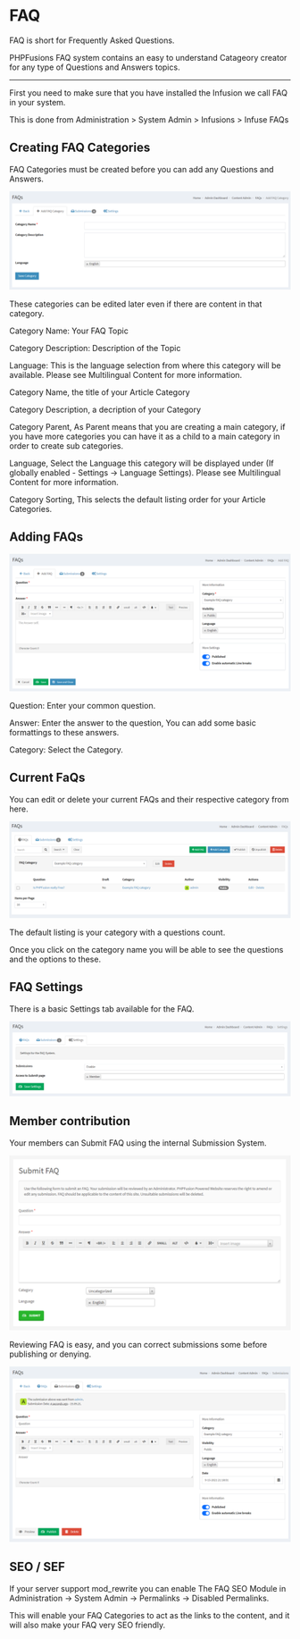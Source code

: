 # FAQ

FAQ is short for Frequently Asked Questions.

PHPFusions FAQ system contains an easy to understand Catageory creator for any type of Questions and Answers topics.

---

First you need to make sure that you have installed the Infusion we call FAQ in your system.

This is done from Administration > System Admin > Infusions > Infuse FAQs


## Creating FAQ Categories

FAQ Categories must be created before you can add any Questions and Answers.

![Categories Form](../../assets/content_admin/faq/category_form.png)

These categories can be edited later even if there are content in that category.

Category Name: Your FAQ Topic

Category Description: Description of the Topic

Language: This is the language selection from where this category will be available. Please see Multilingual Content for more information.

Category Name, the title of your Article Category

Category Description, a decription of your Category

Category Parent, As Parent means that you are creating a main category, if you have more categories you can have it as a child to a main category in order to create sub categories.

Language, Select the Language this category will be displayed under (If globally enabled - Settings -> Language Settings). Please see Multilingual Content for more information.

Category Sorting, This selects the default listing order for your Article Categories.

## Adding FAQs

![Aricles Form](../../assets/content_admin/faq/form.png)

Question: Enter your common question.

Answer: Enter the answer to the question, You can add some basic formattings to these answers.

Category: Select the Category.

## Current FaQs

You can edit or delete your current FAQs and their respective category from here.

![List](../../assets/content_admin/faq/list.png)

The default listing is your category with a questions count.

Once you click on the category name you will be able to see the questions and the options to these.

## FAQ Settings

There is a basic Settings tab available for the FAQ.

![Settings](../../assets/content_admin/faq/settings.png)

## Member contribution

Your members can Submit FAQ using the internal Submission System.

![Submit Form](../../assets/content_admin/faq/submit_form.png)

Reviewing FAQ is easy, and you can correct submissions some before publishing or denying.

![Submissions](../../assets/content_admin/faq/submission.png)

## SEO / SEF

If your server support mod_rewrite you can enable The FAQ SEO Module in Administration -> System Admin -> Permalinks -> Disabled Permalinks.

This will enable your FAQ Categories to act as the links to the content, and it will also make your FAQ very SEO friendly.
